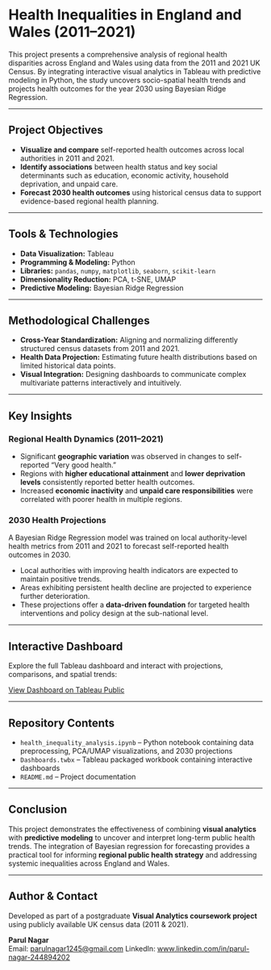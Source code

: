 # Health Inequalities in England and Wales (2011–2021)

This project presents a comprehensive analysis of regional health disparities across England and Wales using data from the 2011 and 2021 UK Census. By integrating interactive visual analytics in Tableau with predictive modeling in Python, the study uncovers socio-spatial health trends and projects health outcomes for the year 2030 using Bayesian Ridge Regression.

---

## Project Objectives

- **Visualize and compare** self-reported health outcomes across local authorities in 2011 and 2021.
- **Identify associations** between health status and key social determinants such as education, economic activity, household deprivation, and unpaid care.
- **Forecast 2030 health outcomes** using historical census data to support evidence-based regional health planning.

---

## Tools & Technologies

- **Data Visualization:** Tableau  
- **Programming & Modeling:** Python  
- **Libraries:** `pandas`, `numpy`, `matplotlib`, `seaborn`, `scikit-learn`  
- **Dimensionality Reduction:** PCA, t-SNE, UMAP  
- **Predictive Modeling:** Bayesian Ridge Regression

---

## Methodological Challenges

- **Cross-Year Standardization:** Aligning and normalizing differently structured census datasets from 2011 and 2021.  
- **Health Data Projection:** Estimating future health distributions based on limited historical data points.  
- **Visual Integration:** Designing dashboards to communicate complex multivariate patterns interactively and intuitively.

---

## Key Insights

### Regional Health Dynamics (2011–2021)

- Significant **geographic variation** was observed in changes to self-reported “Very good health.”
- Regions with **higher educational attainment** and **lower deprivation levels** consistently reported better health outcomes.
- Increased **economic inactivity** and **unpaid care responsibilities** were correlated with poorer health in multiple regions.

### 2030 Health Projections

A Bayesian Ridge Regression model was trained on local authority-level health metrics from 2011 and 2021 to forecast self-reported health outcomes in 2030.

- Local authorities with improving health indicators are expected to maintain positive trends.
- Areas exhibiting persistent health decline are projected to experience further deterioration.
- These projections offer a **data-driven foundation** for targeted health interventions and policy design at the sub-national level.

---

## Interactive Dashboard

Explore the full Tableau dashboard and interact with projections, comparisons, and spatial trends:

[View Dashboard on Tableau Public](https://public.tableau.com/shared/7FNZSZ87Z?:display_count=n&:origin=viz_share_link)

---

## Repository Contents

- `health_inequality_analysis.ipynb` – Python notebook containing data preprocessing, PCA/UMAP visualizations, and 2030 projections  
- `Dashboards.twbx` – Tableau packaged workbook containing interactive dashboards  
- `README.md` – Project documentation

---

## Conclusion

This project demonstrates the effectiveness of combining **visual analytics** with **predictive modeling** to uncover and interpret long-term public health trends. The integration of Bayesian regression for forecasting provides a practical tool for informing **regional public health strategy** and addressing systemic inequalities across England and Wales.

---

## Author & Contact

Developed as part of a postgraduate **Visual Analytics coursework project** using publicly available UK census data (2011 & 2021).

**Parul Nagar**  
Email: parulnagar1245@gmail.com 
LinkedIn: www.linkedin.com/in/parul-nagar-244894202

